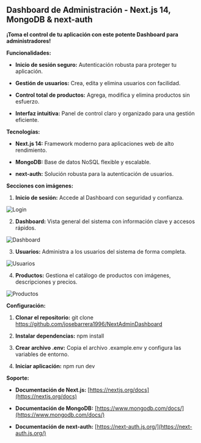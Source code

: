 Dashboard de Administración - Next.js 14, MongoDB & next-auth
-------------------------------------------------------------

**¡Toma el control de tu aplicación con este potente Dashboard para administradores!**

**Funcionalidades:**

*   **Inicio de sesión seguro:** Autenticación robusta para proteger tu aplicación.
    
*   **Gestión de usuarios:** Crea, edita y elimina usuarios con facilidad.
    
*   **Control total de productos:** Agrega, modifica y elimina productos sin esfuerzo.
    
*   **Interfaz intuitiva:** Panel de control claro y organizado para una gestión eficiente.
    

**Tecnologías:**

*   **Next.js 14:** Framework moderno para aplicaciones web de alto rendimiento.
    
*   **MongoDB:** Base de datos NoSQL flexible y escalable.
    
*   **next-auth:** Solución robusta para la autenticación de usuarios.
    

**Secciones con imágenes:**

1.  **Inicio de sesión:** Accede al Dashboard con seguridad y confianza.

![Login](https://imgbb.host/images/anHfB.png)
    

2.  **Dashboard:** Vista general del sistema con información clave y accesos rápidos.
    
![Dashboard](https://imgbb.host/images/anGAK.png)


3.  **Usuarios:** Administra a los usuarios del sistema de forma completa.

![Usuarios](https://imgbb.host/images/an7Hr.png)


4.  **Productos:** Gestiona el catálogo de productos con imágenes, descripciones y precios.
    
![Productos](https://imgbb.host/images/an6le.png)


**Configuración:**

1.  **Clonar el repositorio:** git clone https://github.com/josebarrera1996/NextAdminDashboard
    
2.  **Instalar dependencias:** npm install
    
3.  **Crear archivo .env:** Copia el archivo .example.env y configura las variables de entorno.
    
4.  **Iniciar aplicación:** npm run dev
    

**Soporte:**

*   **Documentación de Next.js:** [https://nextjs.org/docs](https://nextjs.org/docs)
    
*   **Documentación de MongoDB:** [https://www.mongodb.com/docs/](https://www.mongodb.com/docs/)
    
*   **Documentación de next-auth:** [https://next-auth.js.org/](https://next-auth.js.org/)
